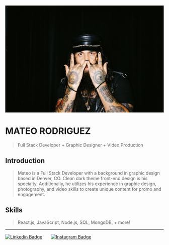<p align="center">
  <img src="./Assets/Dave.JPG"  />
</p>

# MATEO RODRIGUEZ




>Full Stack Developer + Graphic Designer + Video Production

## Introduction


 >Mateo is a Full Stack Developer with a background in graphic design based in Denver, CO. Clean dark theme front-end design is his specialty. Additionally, he utilizes his experience in graphic design, photography, and video skills to create unique content for promo and engagement.


## Skills
 >React.js, JavaScript, Node.js, SQL, MongoDB, + more!

--- 

[![Linkedin Badge](https://img.shields.io/badge/-Mateo%20Rodriguez-rgb(255%2C83%2C34)?style=social&logo=linkedin&labelColor=255%2C83%2C34&color=%23ff5322&link=https%3A%2F%2Fwww.instagram.com%2Fmateoxrodriguez%2F
)](https://www.linkedin.com/in/mateo-rodriguez-86aba5aa/) &nbsp; &nbsp; &nbsp; [![Instagram Badge](https://img.shields.io/badge/-Mateo%20Rodriguez-rgb(255%2C83%2C34)?style=social&logo=instagram&labelColor=255%2C83%2C34&color=%23ff5322&link=https%3A%2F%2Fwww.instagram.com%2Fmateoxrodriguez%2F)](https://www.instagram.com/mateoxrodriguez/)
